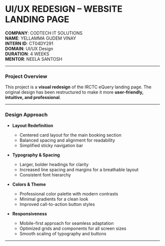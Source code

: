 # UI/UX REDESIGN – WEBSITE LANDING PAGE  

**COMPANY**: CODTECH IT SOLUTIONS  
**NAME**: YELLAMMA GUDEM VINAY  
**INTERN ID**: CT04DY291  
**DOMAIN**: UI/UX Design  
**DURATION**: 4 WEEKS  
**MENTOR**: NEELA SANTOSH  

---

### Project Overview  

This project is a **visual redesign** of the IRCTC eQuery landing page. The original design has been restructured to make it more **user-friendly, intuitive, and professional**.  

---

### Design Approach  

* **Layout Redefinition**  
  - Centered card layout for the main booking section  
  - Balanced spacing and alignment for readability  
  - Simplified sticky navigation bar  

* **Typography & Spacing**  
  - Larger, bolder headings for clarity  
  - Increased line spacing and margins for a breathable layout  
  - Consistent font hierarchy  

* **Colors & Theme**  
  - Professional color palette with modern contrasts  
  - Minimal gradients for a clean look  
  - Improved call-to-action button styles  

* **Responsiveness**  
  - Mobile-first approach for seamless adaptation  
  - Optimized grids and components for all screen sizes  
  - Smooth scaling of typography and buttons  

---
